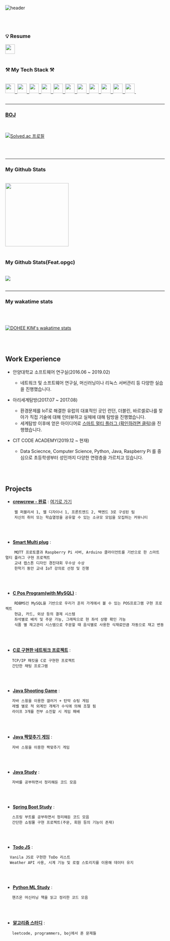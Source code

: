 ![header](https://capsule-render.vercel.app/api?type=waving&color=18dcff&height=300&section=header&text=DOHEE%20KIM&fontSize=60)


<br>
<br>

### :bulb: Resume

<a href="https://stone-hose-b27.notion.site/DOHEE-KIM-be01ed24ce5748c5bea2bc926061c9c5" target="_blank">
<img height = "30px" src="https://img.shields.io/badge/Notion-%23000000.svg?style=for-the-badge&logo=notion&logoColor=white"/>
</a>

<br>
<br>

### ⚒ My Tech Stack ⚒


<br>

<a href="#">
  <img height = "30px" src="https://img.shields.io/badge/C-A8B9CC?style=flat-square&logo=C&logoColor=white"/>&nbsp 
  <img height = "30px" src="https://img.shields.io/badge/Python-3766AB?style=flat-square&logo=Python&logoColor=white"/>&nbsp 
  <img height = "30px" src="https://img.shields.io/badge/Java-007396?style=flat-square&logo=Java&logoColor=white"/>&nbsp 
  <img height = "30px" src="https://img.shields.io/badge/Spring-6DB33F?style=flat-square&logo=Spring&logoColor=white"/>&nbsp 
  <img height = "30px" src="https://img.shields.io/badge/SpringBoot-6DB33F?style=flat-square&logo=SpringBoot&logoColor=white"/>&nbsp 
  <img height = "30px" src="https://img.shields.io/badge/MySQL-4479A1?style=flat-square&logo=MySQL&logoColor=white"/>&nbsp 
  <img height = "30px" src="https://img.shields.io/badge/Thymeleaf-005F0F?style=flat-square&logo=Thymeleaf&logoColor=white"/>&nbsp 
   <img height = "30px" src="https://img.shields.io/badge/IntellijIDEA-000000?style=flat-square&logo=IntellijIDEA&logoColor=white"/>&nbsp
  <img height ="30px" src = "https://img.shields.io/badge/-Swagger-%23Clojure?style=for-the-badge&logo=swagger&logoColor=white">&nbsp
  <img height ="30px" src = "https://img.shields.io/badge/-Swagger-%23Clojure?style=for-the-badge&logo=swagger&logoColor=white">&nbsp
  <img height ="30px" src = "https://img.shields.io/badge/jira-%230A0FFF.svg?style=for-the-badge&logo=jira&logoColor=white">&nbsp
  <?
</a>


<br>
<br>

<hr>

### BOJ

<br>


[![Solved.ac
프로필](http://mazassumnida.wtf/api/generate_badge?boj=zam2695)](https://solved.ac/zam2695)

<br>
<br>

<hr>

### My Github Stats

<br>

<a href="#">
  <img src="https://github-readme-stats.vercel.app/api?username=Slowth-KIM&show_icons=true&theme=tokyonight" height="200px">
</a>

<br>
<br>

### My Github Stats(Feat.opgc)
<br>
<a href="https://opgc.me/#/users/Slowth-kim" target="_blank"><img src="https://api.opgc.me/githubs/users/Slowth-kim/tag/?theme=basic" /></a>


<br>
<br>

<hr>

### My wakatime stats
<br>

<br>

[![DOHEE KIM's wakatime stats](https://github-readme-stats.vercel.app/api/wakatime?username=OtterKIM&layout=compact)](https://github.com/anuraghazra/github-readme-stats)


<br>
<br>

## Work Experience

- 안양대학교 소프트웨어 연구실(2016.06 ~ 2019.02)


    - 네트워크 및 소프트웨어 연구실, 머신러닝이나 리눅스 서버관리 등 다양한 실습을 진행했습니다.


- 아리세계탐방(2017.07 ~ 2017.08)


    - 환경문제를 IoT로 해결한 유럽의 대표적인 곳인 런던, 더블린, 바르셀로나를 찾아가 직접 기술에 대해 인터뷰하고 실체에 대해 탐방을 진행했습니다.
    - 세계탐방 이후에 얻은 아이디어로 [스마트 멀티 플러그 (확인하려면 클릭)](https://github.com/Slowth-KIM/univ-csProject/tree/main/Smart%20Multi%20Plug%20Implement)을 진행했습니다.  



- CIT CODE ACADEMY(2019.12 ~ 현재)


    - Data Sciecnce, Computer Science, Python, Java, Raspberry Pi 를 중심으로 초등학생부터 성인까지 다양한 연령층을 가르치고 있습니다. 



<br>
<br>


## Projects

-  [**crewcrew - 완료**](https://github.com/kimth007kim/crewcrew) : [여기로 가기](https://crewcrew.org/)

```
    웹 퍼블리셔 1, 웹 디자이너 1, 프론트엔드 2, 백엔드 3로 구성된 팀
    자신의 취미 또는 학습열정을 공유할 수 있는 소규모 모임을 모집하는 커뮤니티
```
<br>
<br>


-  [**Smart Multi plug**](https://github.com/Slowth-KIM/univ-csProject/tree/main/Smart%20Multi%20Plug%20Implement) :

```
    MQTT 프로토콜과 Raspberry Pi 서버, Arduino 클라이언트를 기반으로 한 스마트 멀티 플러그 구현 프로젝트 
    교내 캡스톤 디자인 경진대회 우수상 수상 
    한학기 둉안 교내 IoT 강의로 선정 및 진행
```
<br>
<br>

    
-  [**C Pos Program(with MySQL)**](https://github.com/Slowth-KIM/univ-csProject/tree/main/DB%2BC_POS%20Implement) :


```
    RDBMS인 MySQL을 기반으로 우리가 흔히 가게에서 볼 수 있는 POS프로그램 구현 프로젝트 
    현금, 카드, 외상 등의 결제 시스템  
    좌석별로 배치 및 주문 가능, 그래픽으로 현 좌석 상황 확인 가능
    식품 별 재고관리 시스템으로 주문할 때 음식별로 사용한 식재료만큼 자동으로 재고 변동
```
<br>
<br>

-  [**C로 구현한 네트워크 프로젝트**](https://github.com/Slowth-KIM/univ-csProject/tree/main/Network%20Implement) :


```
   TCP/IP 패킷을 C로 구현한 프로젝트
   간단한 채팅 프로그램
```
<br>
<br>


-  [**Java Shooting Game**](https://github.com/Slowth-KIM/univ-csProject/tree/main/JAVA%20Implement/Shooting%20Game) :

```
   자바 스윙을 이용한 갤러거 + 탄막 슈팅 게임
   레벨 별로 적 외계인 개체가 수식에 의해 조절 됨
   라이프 3개를 전부 소진할 시 게임 패배
```
<br>
<br>


-  [**Java 짝맞추기 게임**](https://github.com/Slowth-KIM/univ-csProject/tree/main/JAVA%20Implement/Final%20Test) :

```
   자바 스윙을 이용한 짝맞추기 게임
```
<br>
<br>

-  [**Java Study**](https://github.com/Slowth-KIM/univ-csProject/tree/main/JAVA%20Implement) :

```
   자바를 공부하면서 정리해둔 코드 모음
```
<br>
<br>

-  [**Spring Boot Study**](https://github.com/Slowth-KIM/Springboot-study) :

```
   스프링 부트를 공부하면서 정리해둔 코드 모음
   간단한 쇼핑몰 구현 프로젝트(주문, 회원 등의 기능이 존재)
```
<br>
<br>

-  [**Todo JS**](https://github.com/Slowth-KIM/vanillaJS-study/tree/main/todoJS) :

```
  Vanila JS로 구현한 ToDo 리스트
  Weather API 사용, 시계 기능 및 로컬 스토리지를 이용해 데이터 유지
```
<br>
<br>



-  [**Python ML Study**](https://github.com/Slowth-KIM/ML-workspace) :

```
   핸즈온 머신러닝 책을 읽고 정리한 코드 모음
```
<br>
<br>

- [**알고리즘 스터디**](https://github.com/Slowth-KIM/Algorithm) :

```
   leetcode, programmers, boj에서 푼 문제들
```
<br>
<br>


<br>
<br>
<br>
<br>





<!--
**Slowth-KIM/Slowth-KIM** is a ✨ _special_ ✨ repository because its `README.md` (this file) appears on your GitHub profile.

Here are some ideas to get you started:

- 🔭 I’m currently working on ...
- 🌱 I’m currently learning ...
- 👯 I’m looking to collaborate on ...
- 🤔 I’m looking for help with ...
- 💬 Ask me about ...
- 📫 How to reach me: ...
- 😄 Pronouns: ...
- ⚡ Fun fact: ...
-->
